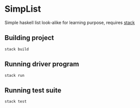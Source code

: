 # SimpList

Simple haskell list look-alike for learning purpose, requires [stack](https://docs.haskellstack.org/en/stable/README/)

## Building project

	stack build

## Running driver program

	stack run

## Running test suite

	stack test
